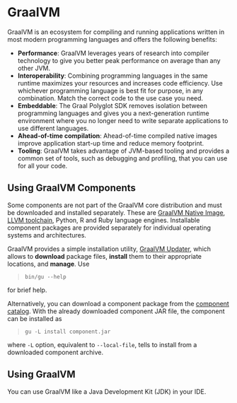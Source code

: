 # GraalVM

GraalVM is an ecosystem for compiling and running applications written in most modern programming languages and offers the following benefits:

* **Performance**: GraalVM leverages years of research into compiler technology to give you better
peak performance on average than any other JVM.
* **Interoperability**: Combining programming languages in the same runtime maximizes your resources and
increases code efficiency. Use whichever programming language is best fit for
purpose, in any combination. Match the correct code to the use case you need.
* **Embeddable**: The Graal Polyglot SDK removes isolation between programming languages and gives
you a next-generation runtime environment where you no longer need to write
separate applications to use different languages.
* **Ahead-of-time compilation**: Ahead-of-time compiled native images improve application start-up time and
reduce memory footprint.
* **Tooling**: GraalVM takes advantage of JVM-based tooling and provides a common set of tools,
such as debugging and profiling, that you can use for all your code.

## Using GraalVM Components

Some components are not part of the GraalVM core distribution and must be
downloaded and installed separately. These are [GraalVM Native Image](https://www.graalvm.org/docs/reference-manual/native-image/), [LLVM toolchain](https://www.graalvm.org/docs/reference-manual/languages/llvm/#llvm-toolchain), Python, R and Ruby language engines. Installable component packages
are provided separately for individual operating systems and architectures.

GraalVM provides a simple installation utility, [GraalVM Updater](https://www.graalvm.org/docs/reference-manual/install-components/), which allows to **download** package files, **install** them to their appropriate locations, and **manage**.
Use
>`bin/gu --help`

for brief help.

Alternatively, you can download a component package from the [component catalog](https://www.graalvm.org/component-catalog/graal-updater-component-catalog.properties).
With the already downloaded component JAR file, the component can be installed as

>`gu -L install component.jar`

where `-L` option, equivalent to `--local-file`, tells to install from a downloaded component archive.

## Using GraalVM
You can use GraalVM like a Java Development Kit (JDK) in your IDE.
